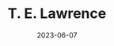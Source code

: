 ---
title: "T. E. Lawrence"
type: person
date: 2023-06-07
hashtag: t-e-lawrence
tags:
  - British
  - explorer
  - writer
  - human being
---